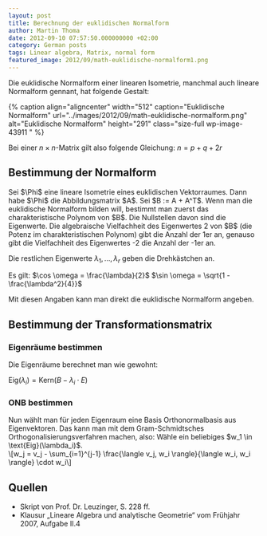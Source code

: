 ```yaml
---
layout: post
title: Berechnung der euklidischen Normalform
author: Martin Thoma
date: 2012-09-10 07:57:50.000000000 +02:00
category: German posts
tags: Linear algebra, Matrix, normal form
featured_image: 2012/09/math-euklidische-normalform1.png
---
```

Die euklidische Normalform einer linearen Isometrie, manchmal auch lineare Normalform gennant, hat folgende Gestalt:

{% caption align="aligncenter" width="512" caption="Euklidische Normalform" url="../images/2012/09/math-euklidische-normalform.png" alt="Euklidische Normalform"  height="291" class="size-full wp-image-43911 "  %}

Bei einer <span>$n \times n$</span>-Matrix gilt also folgende Gleichung:
<span>$n = p + q + 2r$</span>

<h2>Bestimmung der Normalform</h2>
Sei <span>$\Phi$</span> eine lineare Isometrie eines euklidischen Vektorraumes. Dann habe <span>$\Phi$</span> die Abbildungsmatrix <span>$A$</span>.
Sei <span>$B := A + A^T$</span>.
Wenn man die euklidische Normalform bilden will, bestimmt man zuerst das charakteristische Polynom von <span>$B$</span>. Die Nullstellen davon sind die Eigenwerte. Die algebraische Vielfachheit des Eigenwertes 2 von <span>$B$</span> (die Potenz im charakteristischen Polynom) gibt die Anzahl der 1er an, genauso gibt die Vielfachheit des Eigenwertes -2 die Anzahl der -1er an.

Die restlichen Eigenwerte <span>$\lambda_1, \dots, \lambda_r$</span> geben die Drehkästchen an.

Es gilt:
<span>$\cos \omega = \frac{\lambda}{2}$</span>
<span>$\sin \omega = \sqrt{1 - \frac{\lambda^2}{4}}$</span>

Mit diesen Angaben kann man direkt die euklidische Normalform angeben.


## Bestimmung der Transformationsmatrix
<h3>Eigenräume bestimmen</h3>
Die Eigenräume berechnet man wie gewohnt:

<span>$\text{Eig}(\lambda_i) = \text{Kern}(B- \lambda_i \cdot E)$</span>

<h3>ONB bestimmen</h3>
Nun wählt man für jeden Eigenraum eine Basis Orthonormalbasis aus Eigenvektoren. Das kann man mit dem Gram-Schmidtsches Orthogonalisierungsverfahren machen, also:
Wähle ein beliebiges <span>$w_1 \in \text{Eig}(\lambda_i)$</span>.

<div>\[w_j = v_j - \sum_{i=1}^{j-1} \frac{\langle v_j, w_i \rangle}{\langle w_i, w_i \rangle} \cdot w_i\]</div>


## Quellen
<ul>
	<li>Skript von Prof. Dr. Leuzinger, S. 228 ff.</li>
	<li>Klausur &bdquo;Lineare Algebra und analytische Geometrie&ldquo; vom Frühjahr 2007, Aufgabe II.4</li>
</ul>
